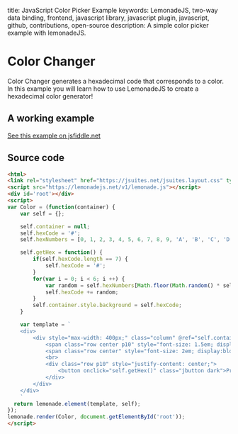title: JavaScript Color Picker Example
keywords: LemonadeJS, two-way data binding, frontend, javascript library, javascript plugin, javascript, github, contributions, open-source
description: A simple color picker example with lemonadeJS.

Color Changer
=============

Color Changer generates a hexadecimal code that corresponds to a color. In this example you will learn how to use LemonadeJS to create a hexadecimal color generator!  
  

A working example
-----------------

[See this example on jsfiddle.net](https://jsfiddle.net/joaovmvini/qxhn154k/2/)

  

Source code
-----------

```html
<html>
<link rel="stylesheet" href="https://jsuites.net/jsuites.layout.css" type="text/css" />
<script src="https://lemonadejs.net/v1/lemonade.js"></script>
<div id='root'></div>
<script>
var Color = (function(container) {
    var self = {};

    self.container = null;
    self.hexCode = '#';
    self.hexNumbers = [0, 1, 2, 3, 4, 5, 6, 7, 8, 9, 'A', 'B', 'C', 'D', 'E', 'F'];

    self.getHex = function() {
        if(self.hexCode.length == 7) {
            self.hexCode = '#';
        }        
        for(var i = 0; i < 6; i ++) {
            var random = self.hexNumbers[Math.floor(Math.random() * self.hexNumbers.length)];
            self.hexCode += random;
        }
        self.container.style.background = self.hexCode;
    }

    var template = `
    <div>
        <div style="max-width: 400px;" class="column" @ref="self.container" @ready="self.getHex()">
            <span class="row center p10" style="font-size: 1.5em; display:block;">The Hex Color Code Is:</span>
            <span class="row center" style="font-size: 2em; display:block;">{{ self.hexCode }}</span>
            <br>
            <div class="row p10" style="justify-content: center;">
                <button onclick="self.getHex()" class="jbutton dark">Press Here To Change Color</button>
            </div>
        </div>
    </div>
    `
  return lemonade.element(template, self);
});
lemonade.render(Color, document.getElementById('root'));
</script>
```